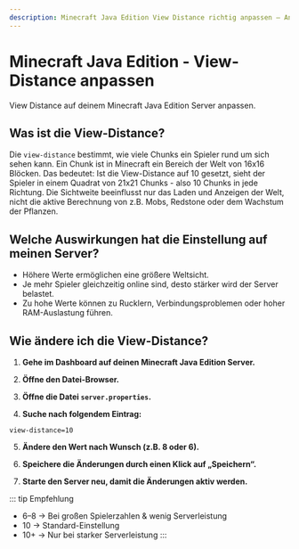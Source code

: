 ```yaml
---
description: Minecraft Java Edition View Distance richtig anpassen – Anleitung für Vanilla, Spigot, Bukkit, Paper, Folia, Purpur und Pufferfish Server zur Optimierung der Performance und Sichtweite.
---
```


# Minecraft Java Edition - View-Distance anpassen

View Distance auf deinem Minecraft Java Edition Server anpassen.

## Was ist die View-Distance?

Die ```view-distance``` bestimmt, wie viele Chunks ein Spieler rund um sich sehen kann. Ein Chunk ist in Minecraft ein Bereich der Welt von 16x16 Blöcken. Das bedeutet: Ist die View-Distance auf 10 gesetzt, sieht der Spieler in einem Quadrat von 21x21 Chunks - also 10 Chunks in jede Richtung. Die Sichtweite beeinflusst nur das Laden und Anzeigen der Welt, nicht die aktive Berechnung von z.B. Mobs, Redstone oder dem Wachstum der Pflanzen.

## Welche Auswirkungen hat die Einstellung auf meinen Server?

- Höhere Werte ermöglichen eine größere Weltsicht.<br>
- Je mehr Spieler gleichzeitig online sind, desto stärker wird der Server belastet.<br>
- Zu hohe Werte können zu Rucklern, Verbindungsproblemen oder hoher RAM-Auslastung führen.

## Wie ändere ich die View-Distance?

1. <strong>Gehe im Dashboard auf deinen Minecraft Java Edition Server.</strong>

2. <strong>Öffne den Datei-Browser.</strong>

3. <strong>Öffne die Datei ```server.properties```.</strong>

4. <strong>Suche nach folgendem Eintrag:</strong>

```
view-distance=10
```

5. <strong>Ändere den Wert nach Wunsch (z.B. 8 oder 6).</strong>

6. <strong>Speichere die Änderungen durch einen Klick auf „Speichern“.</strong>

7. <strong>Starte den Server neu, damit die Änderungen aktiv werden.</strong>

::: tip Empfehlung

- 6–8 → Bei großen Spielerzahlen & wenig Serverleistung<br>
- 10 → Standard-Einstellung<br>
- 10+ → Nur bei starker Serverleistung
:::
